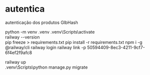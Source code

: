 # autentica
autenticação dos produtos GlbHash

python -m venv .venv
.venv\Scripts\activate  
railway --version  
pip freeze > requirements.txt
pip install -r   requirements.txt
npm i -g @railway/cli
railway login
railway link -p 50594409-8ec3-4211-9cf7-6f4ef2f9afc8
      
railway up       
.venv\Scripts\python manage.py migrate 